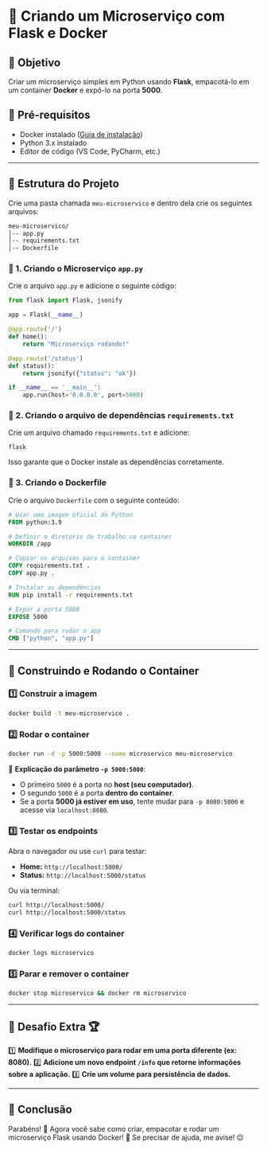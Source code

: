 # 🚀 Criando um Microserviço com Flask e Docker

## 🎯 Objetivo
Criar um microserviço simples em Python usando **Flask**, empacotá-lo em um container **Docker** e expô-lo na porta **5000**.

## 📌 Pré-requisitos
- Docker instalado ([Guia de instalação](https://docs.docker.com/get-docker/))
- Python 3.x instalado
- Editor de código (VS Code, PyCharm, etc.)

---

## 📂 Estrutura do Projeto
Crie uma pasta chamada `meu-microservico` e dentro dela crie os seguintes arquivos:

```bash
meu-microservico/
│-- app.py
│-- requirements.txt
│-- Dockerfile
```

### 📜 1. Criando o Microserviço `app.py`
Crie o arquivo `app.py` e adicione o seguinte código:

```python
from flask import Flask, jsonify

app = Flask(__name__)

@app.route('/')
def home():
    return "Microserviço rodando!"

@app.route('/status')
def status():
    return jsonify({"status": "ok"})

if __name__ == '__main__':
    app.run(host='0.0.0.0', port=5000)
```

### 📜 2. Criando o arquivo de dependências `requirements.txt`
Crie um arquivo chamado `requirements.txt` e adicione:

```
flask
```

Isso garante que o Docker instale as dependências corretamente.

### 📜 3. Criando o Dockerfile
Crie o arquivo `Dockerfile` com o seguinte conteúdo:

```dockerfile
# Usar uma imagem oficial do Python
FROM python:3.9

# Definir o diretório de trabalho no container
WORKDIR /app

# Copiar os arquivos para o container
COPY requirements.txt .
COPY app.py .

# Instalar as dependências
RUN pip install -r requirements.txt

# Expor a porta 5000
EXPOSE 5000

# Comando para rodar o app
CMD ["python", "app.py"]
```

---

## 🐳 Construindo e Rodando o Container

### 1️⃣ **Construir a imagem**
```bash
docker build -t meu-microservico .
```

### 2️⃣ **Rodar o container**
```bash
docker run -d -p 5000:5000 --name microservico meu-microservico
```

📌 **Explicação do parâmetro `-p 5000:5000`**:
- O primeiro `5000` é a porta no **host (seu computador)**.
- O segundo `5000` é a porta **dentro do container**.
- Se a porta **5000 já estiver em uso**, tente mudar para `-p 8080:5000` e acesse via `localhost:8080`.

### 3️⃣ **Testar os endpoints**
Abra o navegador ou use `curl` para testar:

- **Home:** `http://localhost:5000/`
- **Status:** `http://localhost:5000/status`

Ou via terminal:
```bash
curl http://localhost:5000/
curl http://localhost:5000/status
```

### 4️⃣ **Verificar logs do container**
```bash
docker logs microservico
```

### 5️⃣ **Parar e remover o container**
```bash
docker stop microservico && docker rm microservico
```

---

## 🚀 Desafio Extra 🏆

1️⃣ **Modifique o microserviço para rodar em uma porta diferente (ex: 8080).**
2️⃣ **Adicione um novo endpoint `/info` que retorne informações sobre a aplicação.**
3️⃣ **Crie um volume para persistência de dados.**

---

## 🎯 Conclusão
Parabéns! 🎉 Agora você sabe como criar, empacotar e rodar um microserviço Flask usando Docker! 🚀
Se precisar de ajuda, me avise! 😉
